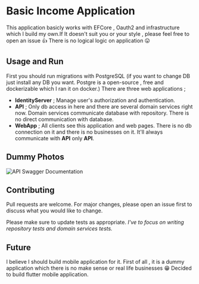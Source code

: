
# Basic Income Application

This application basicly works with EFCore , Oauth2 and infrastructure which I build my own.If It doesn't suit you or your style , please feel free to open an issue :+1: There is no logical logic on application :stuck_out_tongue:

## Usage and Run

First you should run migrations with PostgreSQL (if you want to change DB just install any DB you want. Postgre is a open-source , free and dockerizable which I ran it on docker.) There are three web applications ;

 - **IdentityServer** ; Manage user's authorization and authentication.
 - **API** ; Only db access in here and there are several domain services right now. Domain services communicate database with repository. There is no direct communication with database.
 - **WebApp** ; All clients see this application and web pages. There is no db connection on it and there is no businesses on it. It'll always communicate with **API** only **API**.
 ## Dummy Photos 
 ![API Swagger Documentation](https://user-images.githubusercontent.com/20838613/91150667-5ce9e680-e6c5-11ea-8dad-d306d918f040.png)

## Contributing
Pull requests are welcome. For major changes, please open an issue first to discuss what you would like to change.

Please make sure to update tests as appropriate. *I've to focus on writing repository tests and domain services tests.*

## Future

I believe I should build mobile application for it. First of all , it is a dummy application which there is no make sense or real life businesses :grin: Decided to build flutter mobile application.
